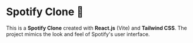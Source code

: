 # Spotify Clone 🎵

This is a **Spotify Clone** created with **React.js** (Vite) and **Tailwind CSS**. The project mimics the look and feel of Spotify's user interface.
